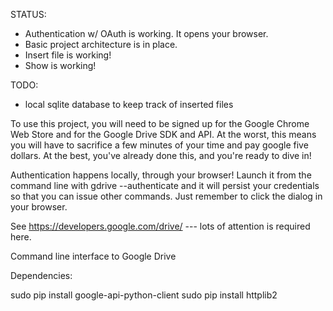 STATUS:

* Authentication w/ OAuth is working. It opens your browser.
* Basic project architecture is in place.
* Insert file is working!
* Show is working!

TODO:

* local sqlite database to keep track of inserted files

To use this project, you will need to be signed up for the Google Chrome Web 
Store and for the Google Drive SDK and API. At the worst, this means you
will have to sacrifice a few minutes of your time and pay google five
dollars. At the best, you've already done this, and you're ready to dive
in!

Authentication happens locally, through your browser! Launch it from the command line
with gdrive --authenticate and it will persist your credentials so that you can
issue other commands. Just remember to click the dialog in your browser.

See https://developers.google.com/drive/ --- lots of attention is required here.

Command line interface to Google Drive

Dependencies:

sudo pip install google-api-python-client
sudo pip install httplib2


